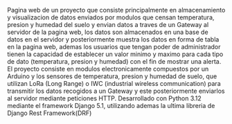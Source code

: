 Pagina web de un proyecto que consiste principalmente en almacenamiento y visualizacion de datos enviados por modulos que censan temperatura, presion y humedad del suelo y envian datos a traves de un Gateway al servidor de la pagina web, los datos son almacenados en una base de datos en el servidor y posteriormente muestra los datos en forma de tabla en la pagina web, ademas los usuarios que tengan poder de administrador tienen la capacidad de establecer un valor minimo y maximo para cada tipo de dato (temperatura, presion y humedad) con el fin de mostrar una alerta.
El proyecto consiste en modulos electronicamente compuestos por un Arduino y los sensores de temperatura, presion y humedad de suelo, que utilizan LoRa (Long Range) o IWC (industrial wireless communication) para transmitir los datos recogidos a un Gateway y este posteriormente enviarlos al servidor mediante peticiones HTTP.
Desarrollado con Python 3.12 mediante el framework Django 5.1, utilizando ademas la ultima libreria de Django Rest Framework(DRF)
